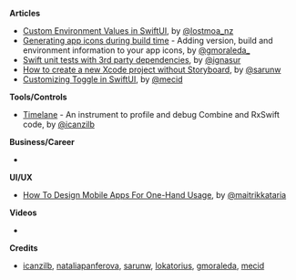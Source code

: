 
**Articles**

* [Custom Environment Values in SwiftUI](https://lostmoa.com/blog/CustomEnvironmentValuesInSwiftUI/), by [@lostmoa_nz](https://twitter.com/lostmoa_nz)
* [Generating app icons during build time](http://moraleda.info/blog/2020/02/25/xcode-generating-app-icons-during-build-time.html) - Adding version, build and environment information to your app icons, by [@gmoraleda_](https://twitter.com/gmoraleda_)
* [Swift unit tests with 3rd party dependencies](https://treatwell.engineering/swift-unit-tests-with-3rd-party-dependencies-61f206deca24), by [@ignasur](https://twitter.com/ignasur)
* [How to create a new Xcode project without Storyboard](https://sarunw.com/tips/how-to-create-new-xcode-project-without-storyboard/), by [@sarunw](https://twitter.com/sarunw)
* [Customizing Toggle in SwiftUI](https://swiftwithmajid.com/2020/03/04/customizing-toggle-in-swiftui/), by [@mecid](https://twitter.com/mecid)


**Tools/Controls**

* [Timelane](http://timelane.tools) - An instrument to profile and debug Combine and RxSwift code, by [@icanzilb](https://twitter.com/icanzilb)


**Business/Career**

* 

**UI/UX**

* [How To Design Mobile Apps For One-Hand Usage](https://www.smashingmagazine.com/2020/02/design-mobile-apps-one-hand-usage/), by [@maitrikkataria](https://twitter.com/maitrikkataria)

**Videos**

* 

**Credits**

* [icanzilb](https://github.com/icanzilb), [nataliapanferova](https://github.com/nataliapanferova), [sarunw](https://github.com/sarunw), [lokatorius](https://github.com/lokatorius), [gmoraleda](https://github.com/gmoraleda), [mecid](https://github.com/mecid)
